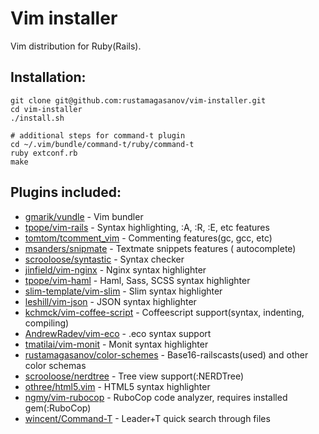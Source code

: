 # Vim installer

Vim distribution for Ruby(Rails).

## Installation:

```
git clone git@github.com:rustamagasanov/vim-installer.git
cd vim-installer
./install.sh

# additional steps for command-t plugin
cd ~/.vim/bundle/command-t/ruby/command-t
ruby extconf.rb
make
```

## Plugins included:

  -  [gmarik/vundle](https://github.com/gmarik/Vundle.vim) - Vim bundler
  -  [tpope/vim-rails](https://github.com/tpope/vim-rails) - Syntax highlighting, :A, :R, :E, etc features
  -  [tomtom/tcomment_vim](https://github.com/tomtom/tcomment_vim) - Commenting features(gc, gcc, etc)
  -  [msanders/snipmate](https://github.com/msanders/snipmate.vim) - Textmate snippets features (<tab> autocomplete)
  -  [scrooloose/syntastic](https://github.com/scrooloose/syntastic) - Syntax checker
  -  [jinfield/vim-nginx](https://github.com/jinfield/vim-nginx) - Nginx syntax highlighter
  -  [tpope/vim-haml](https://github.com/tpope/vim-haml) - Haml, Sass, SCSS syntax highlighter
  -  [slim-template/vim-slim](https://github.com/slim-template/vim-slim) - Slim syntax highlighter
  -  [leshill/vim-json](https://github.com/leshill/vim-json) - JSON syntax highlighter
  -  [kchmck/vim-coffee-script](https://github.com/kchmck/vim-coffee-script) - Coffeescript support(syntax, indenting, compiling)
  -  [AndrewRadev/vim-eco](https://github.com/AndrewRadev/vim-eco) - .eco syntax support
  -  [tmatilai/vim-monit](https://github.com/tmatilai/vim-monit) - Monit syntax highlighter
  -  [rustamagasanov/color-schemes](https://github.com/rustamagasanov/color-schemes) - Base16-railscasts(used) and other color schemas
  -  [scrooloose/nerdtree](https://github.com/scrooloose/nerdtree) - Tree view support(:NERDTree)
  -  [othree/html5.vim](https://github.com/othree/html5.vim) - HTML5 syntax highlighter
  -  [ngmy/vim-rubocop](https://github.com/ngmy/vim-rubocop) - RuboCop code analyzer, requires installed gem(:RuboCop)
  -  [wincent/Command-T](https://github.com/wincent/Command-T) - Leader+T quick search through files
